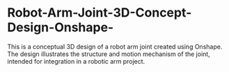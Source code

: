 # Robot-Arm-Joint-3D-Concept-Design-Onshape-
This is a conceptual 3D design of a robot arm joint created using Onshape. The design illustrates the structure and motion mechanism of the joint, intended for integration in a robotic arm project.
